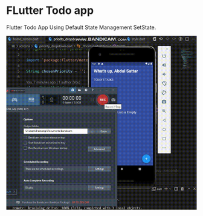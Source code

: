 # FLutter Todo app

Flutter Todo App Using Default State Management SetState.

[![Watch the video](https://github.com/AbdulSattarSuleman/flutter_todo_app/blob/master/screenshots/todo_app.gif)](https://www.youtube.com/watch?v=9ISfZ3e6AQo)
